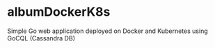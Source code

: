# albumDockerK8s
Simple Go web application deployed on Docker and Kubernetes using GoCQL (Cassandra DB)
